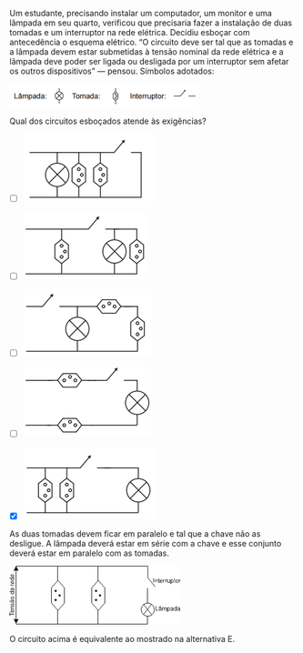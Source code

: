 

Um estudante, precisando instalar um computador, um monitor e uma lâmpada em seu quarto, verificou que precisaria fazer a instalação de duas tomadas e um interruptor na rede elétrica. Decidiu esboçar com antecedência o esquema elétrico. “O circuito deve ser tal que as tomadas e a lâmpada devem estar submetidas à tensão nominal da rede elétrica e a lâmpada deve poder ser ligada ou desligada por um interruptor sem afetar os outros dispositivos” — pensou. Símbolos adotados:

![](581a230e-7508-3a24-2c0e-e95ead630e2b.png)

Qual dos circuitos esboçados atende às exigências?



- [ ] ![](76e51da0-b7a4-c849-4f81-4139bdc88aa0.png)
- [ ] ![](ef36fafc-54bf-918c-0647-56a14789b8d1.png)
- [ ] ![](38cfacd4-95e0-1861-44fe-880f025f95a3.png)
- [ ] ![](c148bce2-6fc6-4aa2-b4d4-0bef2bb589e7.png)
- [x] ![](fef68b20-ced8-1064-6487-4d3790439a8d.png)


As duas tomadas devem ficar em paralelo e tal que a chave não as desligue. A lâmpada deverá estar em série com a chave e esse conjunto deverá estar em paralelo com as tomadas.

![](ca3bbd04-0d1e-9ca2-2be0-1ee59db472e3.png)

O circuito acima é equivalente ao mostrado na alternativa E.

        